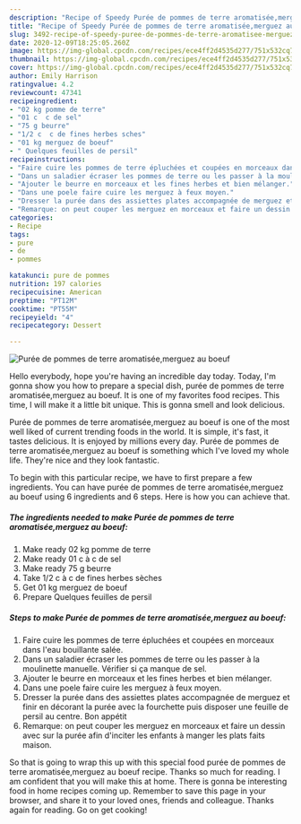 ```yaml
---
description: "Recipe of Speedy Purée de pommes de terre aromatisée,merguez au boeuf"
title: "Recipe of Speedy Purée de pommes de terre aromatisée,merguez au boeuf"
slug: 3492-recipe-of-speedy-puree-de-pommes-de-terre-aromatisee-merguez-au-boeuf
date: 2020-12-09T18:25:05.260Z
image: https://img-global.cpcdn.com/recipes/ece4ff2d4535d277/751x532cq70/puree-de-pommes-de-terre-aromatiseemerguez-au-boeuf-photo-principale-de-la-recette.jpg
thumbnail: https://img-global.cpcdn.com/recipes/ece4ff2d4535d277/751x532cq70/puree-de-pommes-de-terre-aromatiseemerguez-au-boeuf-photo-principale-de-la-recette.jpg
cover: https://img-global.cpcdn.com/recipes/ece4ff2d4535d277/751x532cq70/puree-de-pommes-de-terre-aromatiseemerguez-au-boeuf-photo-principale-de-la-recette.jpg
author: Emily Harrison
ratingvalue: 4.2
reviewcount: 47341
recipeingredient:
- "02 kg pomme de terre"
- "01 c  c de sel"
- "75 g beurre"
- "1/2 c  c de fines herbes sches"
- "01 kg merguez de boeuf"
- " Quelques feuilles de persil"
recipeinstructions:
- "Faire cuire les pommes de terre épluchées et coupées en morceaux dans l&#39;eau bouillante salée."
- "Dans un saladier écraser les pommes de terre ou les passer à la moulinette manuelle. Vérifier si ça manque de sel."
- "Ajouter le beurre en morceaux et les fines herbes et bien mélanger."
- "Dans une poele faire cuire les merguez à feux moyen."
- "Dresser la purée dans des assiettes plates accompagnée de merguez et finir en décorant la purée avec la fourchette puis disposer une feuille de persil au centre. Bon appétit"
- "Remarque: on peut couper les merguez en morceaux et faire un dessin avec sur la purée afin d&#39;inciter les enfants à manger les plats faits maison."
categories:
- Recipe
tags:
- pure
- de
- pommes

katakunci: pure de pommes 
nutrition: 197 calories
recipecuisine: American
preptime: "PT12M"
cooktime: "PT55M"
recipeyield: "4"
recipecategory: Dessert

---
```



![Purée de pommes de terre aromatisée,merguez au boeuf](https://img-global.cpcdn.com/recipes/ece4ff2d4535d277/751x532cq70/puree-de-pommes-de-terre-aromatiseemerguez-au-boeuf-photo-principale-de-la-recette.jpg)

Hello everybody, hope you're having an incredible day today. Today, I'm gonna show you how to prepare a special dish, purée de pommes de terre aromatisée,merguez au boeuf. It is one of my favorites food recipes. This time, I will make it a little bit unique. This is gonna smell and look delicious.



Purée de pommes de terre aromatisée,merguez au boeuf is one of the most well liked of current trending foods in the world. It is simple, it's fast, it tastes delicious. It is enjoyed by millions every day. Purée de pommes de terre aromatisée,merguez au boeuf is something which I've loved my whole life. They're nice and they look fantastic.


To begin with this particular recipe, we have to first prepare a few ingredients. You can have purée de pommes de terre aromatisée,merguez au boeuf using 6 ingredients and 6 steps. Here is how you can achieve that.

<!--inarticleads1-->

##### The ingredients needed to make Purée de pommes de terre aromatisée,merguez au boeuf:

1. Make ready 02 kg pomme de terre
1. Make ready 01 c à c de sel
1. Make ready 75 g beurre
1. Take 1/2 c à c de fines herbes sèches
1. Get 01 kg merguez de boeuf
1. Prepare  Quelques feuilles de persil




<!--inarticleads2-->

##### Steps to make Purée de pommes de terre aromatisée,merguez au boeuf:

1. Faire cuire les pommes de terre épluchées et coupées en morceaux dans l&#39;eau bouillante salée.
1. Dans un saladier écraser les pommes de terre ou les passer à la moulinette manuelle. Vérifier si ça manque de sel.
1. Ajouter le beurre en morceaux et les fines herbes et bien mélanger.
1. Dans une poele faire cuire les merguez à feux moyen.
1. Dresser la purée dans des assiettes plates accompagnée de merguez et finir en décorant la purée avec la fourchette puis disposer une feuille de persil au centre. Bon appétit
1. Remarque: on peut couper les merguez en morceaux et faire un dessin avec sur la purée afin d&#39;inciter les enfants à manger les plats faits maison.




So that is going to wrap this up with this special food purée de pommes de terre aromatisée,merguez au boeuf recipe. Thanks so much for reading. I am confident that you will make this at home. There is gonna be interesting food in home recipes coming up. Remember to save this page in your browser, and share it to your loved ones, friends and colleague. Thanks again for reading. Go on get cooking!
